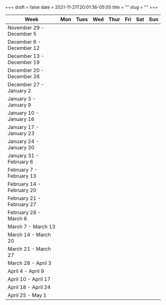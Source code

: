 +++ 
draft = false
date = 2021-11-21T20:01:36-05:00
title = ""
slug = "" 
+++

| Week                         | Mon  | Tues | Wed  | Thur | Fri  | Sat  | Sun  |
|------------------------------|:----:|:----:|:----:|:----:|:----:|:----:|:----:|
| November 29 - December  5    |      |      |      |      |      |      |      |
| December  6 - December 12    |      |      |      |      |      |      |      |
| December 13 - December 19    |      |      |      |      |      |      |      |
| December 20 - December 26    |      |      |      |      |      |      |      |
| December 27 - January 2      |      |      |      |      |      |      |      |
| January  3 - January  9      |      |      |      |      |      |      |      |
| January 10 - January 16      |      |      |      |      |      |      |      |
| January 17 - January 23      |      |      |      |      |      |      |      |
| January 24 - January 30      |      |      |      |      |      |      |      |
| January 31 - February 6      |      |      |      |      |      |      |      |
| February  7 - February 13    |      |      |      |      |      |      |      |
| February 14 - February 20    |      |      |      |      |      |      |      |
| February 21 - February 27    |      |      |      |      |      |      |      |
| February 28 - March 6        |      |      |      |      |      |      |      |
| March  7 - March 13          |      |      |      |      |      |      |      |
| March 14 - March 20          |      |      |      |      |      |      |      |
| March 21 - March 27          |      |      |      |      |      |      |      |
| March 28 - April  3          |      |      |      |      |      |      |      |
| April  4 - April  9          |      |      |      |      |      |      |      |
| April 10 - April 17          |      |      |      |      |      |      |      | 
| April 18 - April 24          |      |      |      |      |      |      |      | 
| April 25 - May 1             |      |      |      |      |      |      |      | 